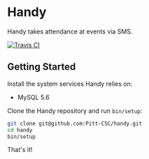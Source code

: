 # Handy

Handy takes attendance at events via SMS.

[![Travis CI][1]][2]


## Getting Started

Install the system services Handy relies on:

* MySQL 5.6

Clone the Handy repository and run `bin/setup`:

```bash
git clone git@github.com:Pitt-CSC/handy.git
cd handy
bin/setup
```

That's it!


[1]: https://travis-ci.org/Pitt-CSC/handy.svg?branch=master
[2]: https://travis-ci.org/Pitt-CSC/handy
